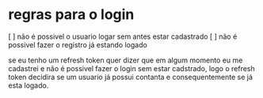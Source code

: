 # regras para o login

[ ] não é possivel o usuario logar sem antes estar cadastrado
[ ] não é possivel fazer o registro já estando logado

se eu tenho um refresh token quer dizer que em algum momento eu me cadastrei e não é possivel fazer o login sem estar cadstrado, logo o refresh token decidira se um usuario já possui contanta e consequentemente se já esta logado.